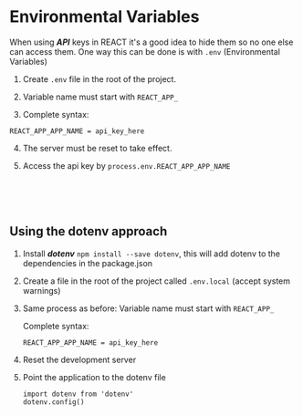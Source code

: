 # Environmental Variables

When using **_API_** keys in REACT it's a good idea to hide them so no one else can access them. One way this can be done is with `.env` (Environmental Variables)

1. Create `.env` file in the root of the project.

2. Variable name must start with `REACT_APP_`

3. Complete syntax:

```
REACT_APP_APP_NAME = api_key_here
```

4. The server must be reset to take effect.

5. Access the api key by `process.env.REACT_APP_APP_NAME`

<br>
<br>
<br>

## Using the dotenv approach

1. Install **_dotenv_** `npm install --save dotenv`, this will add dotenv to the dependencies in the package.json

2. Create a file in the root of the project called `.env.local` (accept system warnings)

3. Same process as before:
    Variable name must start with `REACT_APP_`

    Complete syntax:

    ```
    REACT_APP_APP_NAME = api_key_here
    ```

4. Reset the development server

5. Point the application to the dotenv file
    ```
    import dotenv from 'dotenv'
    dotenv.config()
    ```